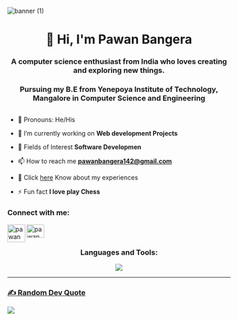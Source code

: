 ![banner (1)](https://user-images.githubusercontent.com/76683598/121713108-1baeb000-cafa-11eb-955e-c970d98952e6.png)

<h1 align="center">👋 Hi, I'm Pawan Bangera</h1>
<h3 align="center">A computer science enthusiast from India who loves creating and exploring new things.</h3>
<h3 align="center">Pursuing my B.E from  Yenepoya Institute of Technology, Mangalore in Computer Science and Engineering</h3>

<p align="left"> <a href="https://twitter.com/" target="blank"><img src="https://img.shields.io/twitter/follow/?logo=twitter&style=for-the-badge" alt="" /></a> </p>


- 👦 Pronouns: He/His

- 🔭 I’m currently working on **Web development Projects**

- 🌱 Fields of Interest **Software Developmen**

- 📫 How to reach me **pawanbangera142@gmail.com**

- 📄 Click [here](https://bangera.vercel.app/) Know about my experiences 

- ⚡ Fun fact **I love play Chess**

<h3 align="left">Connect with me:</h3>
<p align="left">
<a href="https://www.linkedin.com/in/k-pawan-bangera-3865441ba/" target="blank"><img align="center" src="https://raw.githubusercontent.com/rahuldkjain/github-profile-readme-generator/master/src/images/icons/Social/linked-in-alt.svg" alt="pawan" height="30" width="40" /></a>
<a href="https://www.instagram.com/pawanbangeraa/">
  <img align="left" alt="pawan" width="40px" src="https://raw.githubusercontent.com/hussainweb/hussainweb/main/icons/instagram.png" />
</a>

</p>


<h3 align="center">Languages and Tools:</h3>
<p align="left">
	<p align="center">
	<a href="https://skillicons.dev">
    		<img src="https://skillicons.dev/icons?i=anaconda,androidstudio,aws,c,css,docker,express,firebase,figma,git,github,go,html,js,mongodb,mysql,nodejs,postgres,py,tailwind,vscode&perline=6" />
		
  	
</p>

---

### ✍️ Random Dev Quote
![](https://quotes-github-readme.vercel.app/api?type=horizontal&theme=radical)



